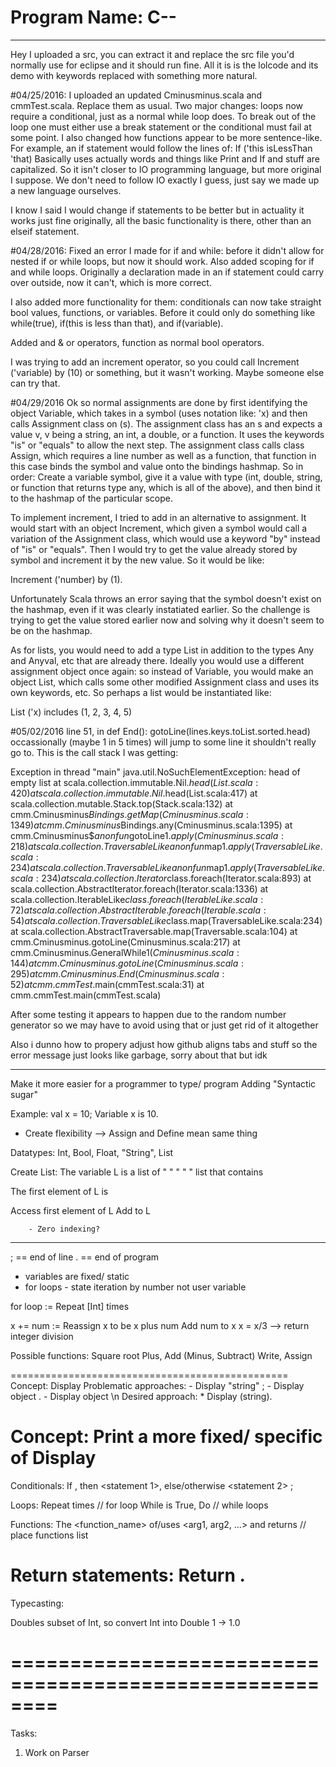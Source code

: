# Program Name: C--

------------------------------------------------
Hey I uploaded a src, you can extract it and replace the src file
you'd normally use for eclipse and it should run fine. All it is
is the lolcode and its demo with keywords replaced with something more
natural. 

#04/25/2016:
I uploaded an updated Cminusminus.scala and cmmTest.scala. Replace them as usual.
Two major changes: loops now require a conditional, just as a normal while loop does. To break out of the loop one must either use a break statement or the conditional must fail at some point.
I also changed how functions appear to be more sentence-like. For example, an if statement would follow the lines of:
        If ('this isLessThan 'that)
Basically uses actually words and things like Print and If and stuff are capitalized. So it isn't closer to IO programming language, but more original I suppose. We don't need to follow IO exactly I guess, just say we made up a new language ourselves.

I know I said I would change if statements to be better but in actuality it works just fine originally, all the basic functionality is there, other than an elseif statement.

#04/28/2016:
Fixed an error I made for if and while: before it didn't allow for nested if or while loops, but now it should work.
Also added scoping for if and while loops. Originally a declaration made in an if statement could carry over outside, now it can't, which is more correct. 

I also added more functionality for them: conditionals can now take straight bool values, functions, or variables. Before it could only do something like while(true), if(this is less than that), and if(variable).

Added and & or operators, function as normal bool operators.

I was trying to add an increment operator, so you could call Increment ('variable) by (10) or something, but it wasn't working. Maybe someone else can try that.

#04/29/2016
Ok so normal assignments are done by first identifying the object Variable, which takes in a symbol (uses notation like: 'x) and then calls Assignment class on (s). The assignment class has an s and expects a value v, v being a string, an int, a double, or a function. It uses the keywords "is" or "equals" to allow the next step. The assignment class calls class Assign, which requires a line number as well as a function, that function in this case binds the symbol and value onto the bindings hashmap. So in order: Create a variable symbol, give it a value with type (int, double, string, or function that returns type any, which is all of the above), and then bind it to the hashmap of the particular scope.

To implement increment, I tried to add in an alternative to assignment. It would start with an object Increment, which given a symbol would call a variation of the Assignment class, which would use a keyword "by" instead of "is" or "equals". Then I would try to get the value already stored by symbol and increment it by the new value. So it would be like:

Increment ('number) by (1).

Unfortunately Scala throws an error saying that the symbol doesn't exist on the hashmap, even if it was clearly instatiated earlier. So the challenge is trying to get the value stored earlier now and solving why it doesn't seem to be on the hashmap.

As for lists, you would need to add a type List in addition to the types Any and Anyval, etc that are already there. Ideally you would use a different assignment object once again: so instead of Variable, you would make an object List, which calls some other modified Assignment class and uses its own keywords, etc. So perhaps a list would be instantiated like:

List ('x) includes (1, 2, 3, 4, 5)

#05/02/2016
line 51, in def End():
gotoLine(lines.keys.toList.sorted.head)
occassionally (maybe 1 in 5 times) will jump to some line it shouldn't really go to. This is the call stack I was getting:

Exception in thread "main" java.util.NoSuchElementException: head of empty list
	at scala.collection.immutable.Nil$.head(List.scala:420)
	at scala.collection.immutable.Nil$.head(List.scala:417)
	at scala.collection.mutable.Stack.top(Stack.scala:132)
	at cmm.Cminusminus$Bindings.getMap(Cminusminus.scala:1349)
	at cmm.Cminusminus$Bindings.any(Cminusminus.scala:1395)
	at cmm.Cminusminus$$anonfun$gotoLine$1.apply(Cminusminus.scala:218)
	at scala.collection.TraversableLike$$anonfun$map$1.apply(TraversableLike.scala:234)
	at scala.collection.TraversableLike$$anonfun$map$1.apply(TraversableLike.scala:234)
	at scala.collection.Iterator$class.foreach(Iterator.scala:893)
	at scala.collection.AbstractIterator.foreach(Iterator.scala:1336)
	at scala.collection.IterableLike$class.foreach(IterableLike.scala:72)
	at scala.collection.AbstractIterable.foreach(Iterable.scala:54)
	at scala.collection.TraversableLike$class.map(TraversableLike.scala:234)
	at scala.collection.AbstractTraversable.map(Traversable.scala:104)
	at cmm.Cminusminus.gotoLine(Cminusminus.scala:217)
	at cmm.Cminusminus.GeneralWhile$1(Cminusminus.scala:144)
	at cmm.Cminusminus.gotoLine(Cminusminus.scala:295)
	at cmm.Cminusminus.End(Cminusminus.scala:52)
	at cmm.cmmTest$.main(cmmTest.scala:31)
	at cmm.cmmTest.main(cmmTest.scala)

After some testing it appears to happen due to the random number generator so we may have to avoid using that or just get rid of it altogether

Also i dunno how to propery adjust how github aligns tabs and stuff so the error message just looks like garbage, sorry about that but idk

------------------------------------------------
Make it more easier for a programmer to type/ program
Adding "Syntactic sugar"

Example:
val x = 10;
Variable x is 10.

* Create flexibility --> Assign and Define mean same thing


Datatypes: Int, Bool, Float, "String", List

Create List:
The variable L is a list of <Type>
"    "       " "  " <Type> list that contains <values>

The first element of L is <statement>

Access first element of L
Add <variable> to L

        - Zero indexing?
------------------------------------------------

; == end of line
. == end of program

* variables are fixed/ static
* for loops - state iteration by number not user variable

for loop := Repeat [Int] times

x += num := Reassign x to be x plus num
            Add num to x
x = x/3 --> return integer division

Possible functions:
Square root
Plus, Add (Minus, Subtract)
Write, Assign

================================================
Concept: Display
        Problematic approaches:
                - Display "string" ;
                - Display object .
                - Display object \n
        Desired approach:
                * Display (string).

Concept: Print a more fixed/ specific of Display
===================================================

Conditionals:
If <Bool>, then <statement 1>, else/otherwise <statement 2> ;

Loops:
Repeat <statement> <Int> times                  // for loop
While <conditional> is True, Do <statement>     // while loops


Functions:
The <function_name> of/uses <arg1, arg2, ...> and returns <Type>
// place functions list


Return statements:
Return <statment>.
======================================================

Typecasting:

Doubles subset of Int, so convert Int into Double
1 -> 1.0

========================================================
========================================================

Tasks:
1) Work on Parser
